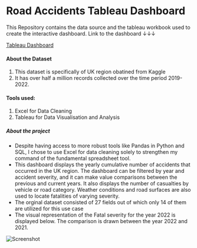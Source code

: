 # Road Accidents Tableau Dashboard

This Repository contains the data source and the tableau workbook used to create the interactive dashboard.
Link to the dashboard ↓↓↓

[Tableau Dashboard](https://public.tableau.com/app/profile/sakshi.srivastava6044/viz/RoadAccidents_Dashboard/RoadAccident_Dashboard)

#### About the Dataset
1) This dataset is specifically of UK region obatined from Kaggle 
2) It has over half a million records collected over the time period 2019-2022.

#### Tools used: 
1) Excel for Data Cleaning 
2) Tableau for Data Visualisation and Analysis

##### About the project
- Despite having access to more robust tools like Pandas in Python and SQL, I chose to use Excel for data cleaning solely to strengthen my command of the fundamental spreadsheet tool.
- This dashboard displays the yearly cumulative number of accidents that occurred in the UK region. The dashboard can be filtered by year and accident severity, and it can make value comparisons between the previous and current years. It also displays the number of casualties by vehicle or road category. Weather conditions and road surfaces are also used to locate fatalities of varying severity. 
- The orginal dataset consisted of 27 fields out of which only 14 of them are utilized for this use case
- The visual representation of the Fatal severity for the year 2022 is displayed below. The comparison is drawn between the year 2022 and 2021.

![Screenshot](https://user-images.githubusercontent.com/123297799/227778082-3daed5c7-818c-456b-a834-b6cc2f5ef6fc.png)
